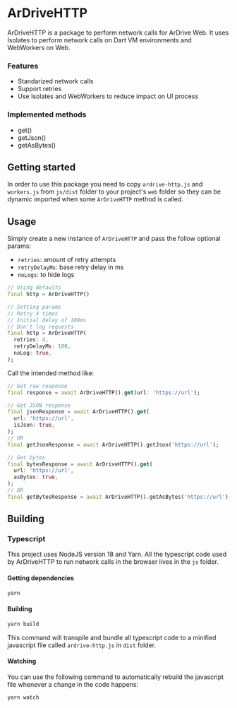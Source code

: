 # ArDriveHTTP

ArDriveHTTP is a package to perform network calls for ArDrive Web. It uses Isolates to perform network calls on Dart VM environments and WebWorkers on Web.

### Features

- Standarized network calls
- Support retries
- Use Isolates and WebWorkers to reduce impact on UI process

### Implemented methods

- get()
- getJson()
- getAsBytes()

## Getting started

In order to use this package you need to copy `ardrive-http.js` and `workers.js` from `js/dist` folder to your project's `web` folder so they can be dynamic imported when some `ArDriveHTTP` method is called.

## Usage

Simply create a new instance of `ArDriveHTTP` and pass the follow optional params:

- `retries`: amount of retry attempts
- `retryDelayMs`: base retry delay in ms
- `noLogs`: to hide logs

```dart
// Using defaults
final http = ArDriveHTTP()

// Setting params
// Retry 4 times
// Initial delay of 100ms
// Don't log requests
final http = ArDriveHTTP(
  retries: 4,
  retryDelayMs: 100,
  noLog: true,
);
```

Call the intended method like:

```dart
// Get raw response
final response = await ArDriveHTTP().get(url: 'https://url');

// Get JSON response
final jsonResponse = await ArDriveHTTP().get(
  url: 'https://url',
  isJson: true,
);
// OR
final getJsonResponse = await ArDriveHTTP().getJson('https://url');

// Get bytes
final bytesResponse = await ArDriveHTTP().get(
  url: 'https://url',
  asBytes: true,
);
// OR
final getBytesResponse = await ArDriveHTTP().getAsBytes('https://url');
```

## Building

### Typescript

This project uses NodeJS version 18 and Yarn.
All the typescript code used by ArDriveHTTP to run network calls in the browser lives in the `js` folder.

#### Getting dependencies

```sh
yarn
```

#### Building

```sh
yarn build
```

This command will transpile and bundle all typescript code to a minified javascript file called `ardrive-http.js` in `dist` folder.

#### Watching

You can use the following command to automatically rebuild the javascript file whenever a change in the code happens:

```sh
yarn watch
```
